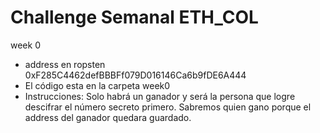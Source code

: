 # Challenge Semanal ETH_COL

week 0
  - address en ropsten 0xF285C4462defBBBFf079D016146Ca6b9fDE6A444
  - El código esta en la carpeta week0
  - Instrucciones: Solo habrá un ganador y será la persona que logre descifrar el número secreto primero.
      Sabremos quien gano porque el address del ganador quedara guardado. 

